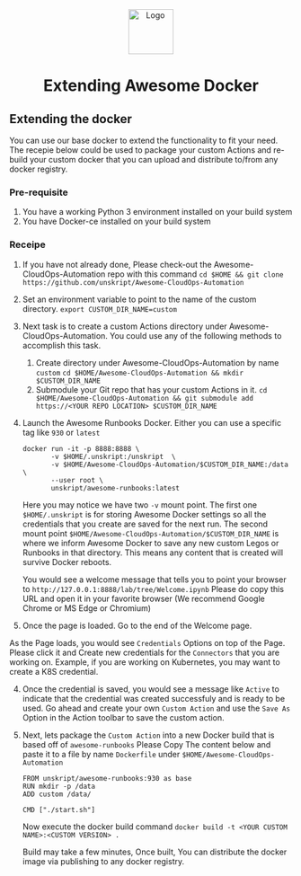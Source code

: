 <center>
  <a href="https://github.com/unskript/Awesome-CloudOps-Automation">
    <img src="https://unskript.com/assets/favicon.png" alt="Logo" width="80" height="80">
  </a>
  <h1> Extending Awesome Docker </h1>
</center>


## Extending the docker
You can use our base docker to extend the functionality to fit your need. The recepie below could be used to package your custom Actions and re-build your custom docker that you can upload and distribute to/from any docker registry. 

### Pre-requisite
1. You have a working Python 3 environment installed on your build system
2. You have Docker-ce installed on your build system

### Receipe 
1. If you have not already done, Please check-out the Awesome-CloudOps-Automation repo with this command
   ```cd $HOME && git clone https://github.com/unskript/Awesome-CloudOps-Automation``` 

2. Set an environment variable to point to the name of the custom directory. 
   ```export CUSTOM_DIR_NAME=custom```

3. Next task is to create a custom Actions directory under Awesome-CloudOps-Automation. You could use any of
   the following methods to accomplish this task.
    1. Create directory under Awesome-CloudOps-Automation by name `custom`
       ```cd $HOME/Awesome-CloudOps-Automation && mkdir $CUSTOM_DIR_NAME```
    2. Submodule your Git repo that has your custom Actions in it. 
       ```cd $HOME/Awesome-CloudOps-Automation && git submodule add https://<YOUR REPO LOCATION> $CUSTOM_DIR_NAME```

4. Launch the Awesome Runbooks Docker. Either you can use a specific tag like `930` or `latest` 
      ```
      docker run -it -p 8888:8888 \
             -v $HOME/.unskript:/unskript  \
             -v $HOME/Awesome-CloudOps-Automation/$CUSTOM_DIR_NAME:/data \
             --user root \
             unskript/awesome-runbooks:latest
      ```

    Here you may notice we have two `-v` mount point. The first one `$HOME/.unskript` is for storing Awesome Docker settings so all the credentials that you create are saved for the next run.  The second mount point
    `$HOME/Awesome-CloudOps-Automation/$CUSTOM_DIR_NAME` is where we inform Awesome Docker to save any new custom Legos or Runbooks in that directory. This means any content that is created will survive Docker reboots.

    You would see a welcome message that tells you to point your browser to `http://127.0.0.1:8888/lab/tree/Welcome.ipynb` Please do copy this URL and open it in your favorite browser (We recommend Google Chrome or MS Edge or Chromium)
    
5. Once the page is loaded. Go to the end of the Welcome page.  

As the Page loads, you would see `Credentials` Options on top of the Page. Please click it and Create
   new credentials for the `Connectors` that you are working on. Example, if you are working on Kubernetes, you may
   want to create a K8S credential. 

4. Once the credential is saved, you would see a message like `Active` to indicate that the credential was
   created successfuly and is ready to be used.  Go ahead and create your own `Custom Action` and use the `Save As`
   Option in the Action toolbar to save the custom action. 

5. Next, lets package the `Custom Action` into a new Docker build that is based off of `awesome-runbooks` 
   Please Copy The content below and paste it to a file by name `Dockerfile` under `$HOME/Awesome-CloudOps-Automation`
    ```
    FROM unskript/awesome-runbooks:930 as base 
    RUN mkdir -p /data
    ADD custom /data/ 

    CMD ["./start.sh"]
    ```

    Now execute the docker build command `docker build -t <YOUR CUSTOM NAME>:<CUSTOM VERSION> .` 

    Build may take a few minutes, Once built, You can distribute the docker image via publishing to any docker registry.
<br/>

